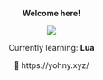 <p align="center">
  <b>Welcome here!</b>
<p align="center">
  <img src="https://discord.c99.nl/widget/theme-4/838150992310435851.png" />
<p align="center">
<p align="center">
  Currently learning: <b>Lua</b>
<p align="center">
  🧪   https://yohny.xyz/



